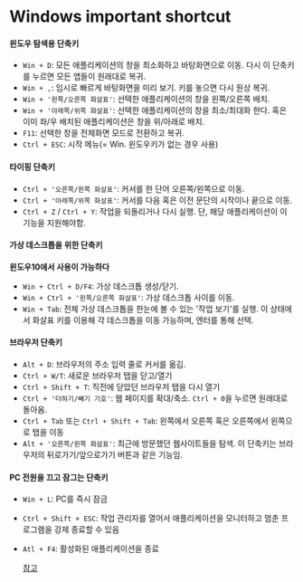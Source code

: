 # Windows important shortcut  

#### 윈도우 탐색용 단축키  
- `Win + D`: 모든 애플리케이션의 창을 최소화하고 바탕화면으로 이동. 다시 이 단축키를 누르면 모든 앱들이 원래대로 복귀.  
- `Win + ,`: 임시로 빠르게 바탕화면을 미리 보기. 키를 놓으면 다시 원상 복귀.
- `Win + '왼쪽/오른쪽 화살표'`: 선택한 애플리케이션의 창을 왼쪽/오른쪽 배치.
- `Win + '아래쪽/위쪽 화살표'`: 선택한 애플리케이션의 창을 최소/최대화 한다. 혹은 이미 좌/우 배치된 애플리케이션은 창을 위/아래로 배치.
- `F11`: 선택한 창을 전체화면 모드로 전환하고 복귀.
- `Ctrl + ESC`: 시작 메뉴(= Win. 윈도우키가 없는 경우 사용)
  
  
  
#### 타이핑 단축키  
- `Ctrl + '오른쪽/왼쪽 화살표'`: 커서를 한 단어 오른쪽/왼쪽으로 이동.
- `Ctrl + '아래쪽/위쪽 화살표'`: 커서를 다음 혹은 이전 문단의 시작이나 끝으로 이동.
- `Ctrl + Z` / `Ctrl + Y`: 작업을 되돌리거나 다시 실행. 단, 해당 애플리케이션이 이 기능을 지원해야함.
  
  
  
#### 가상 데스크톱을 위한 단축키  
**윈도우10에서 사용이 가능하다**  

- `Win + Ctrl + D/F4`: 가상 데스크톱 생성/닫기.
- `Win + Ctrl + '왼쪽/오른쪽 화살표'`: 가상 데스크톱 사이를 이동.
- `Win + Tab`: 전체 가상 데스크톱을 한눈에 볼 수 있는 '작업 보기'를 실행. 이 상태에서 화살표 키를 이용해 각 데스크톱을 이동 가능하며, 엔터를 통해 선택.
  
  
  
#### 브라우저 단축키  
- `Alt + D`: 브라우저의 주소 입력 줄로 커서를 옮김.
- `Ctrl + W/T`: 새로운 브라우저 탭을 닫고/열기
- `Ctrl + Shift + T`: 직전에 닫았던 브라우저 탭을 다시 열기
- `Ctrl + '더하기/빼기 기호'`: 웹 페이지를 확대/축소. `Ctrl + 0`을 누르면 원래대로 돌아옴.
- `Ctrl + Tab` 또는 `Ctrl + Shift + Tab`: 왼쪽에서 오른쪽 혹은 오른쪽에서 왼쪽으로 탭을 이동
- `Alt + '오른쪽/왼쪽 화살표'`: 최근에 방문했던 웹사이트들을 탐색. 이 단축키는 브라우저의 뒤로가기/앞으로가기 버튼과 같은 기능임.  
  
  
  
#### PC 전원을 끄고 잠그는 단축키  
- `Win + L`: PC를 즉시 잠금
- `Ctrl + Shift + ESC`: 작업 관리자를 열어서 애플리케이션을 모니터하고 멈춘 프로그램을 강제 종료할 수 있음
- `Atl + F4`: 활성화된 애플리케이션을 종료  

  
  
  
  
  
  [참고](http://www.itworld.co.kr/news/101382)
